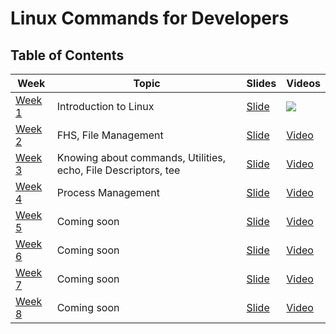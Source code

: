 # Linux Commands for Developers

## Table of Contents

| Week | Topic | Slides | Videos |
| -------------- | --------------- | -------------| ---------|
| [Week 1](/Week-1/Lecture1.md) | Introduction to Linux | [Slide](https://docs.google.com/presentation/d/1VnF6CRQH8pO7d9HHjRSC0zmFCwZr5DJulAoOJUlIgpE/edit?usp=sharing) | [![](/assets/icons/videos.svg)](https://drive.google.com/file/d/1WuH4GC-TEfWnMS6xUaH0Y-EVg1HJ5y6g/view?usp=sharing) |
| [Week 2](/Week-2/Lecture1.md) | FHS, File Management | [Slide](https://docs.google.com/presentation/d/1bLk4HU3DnkJ-nuaVs3HkEXL-SGKll7NGgm2Y2qVmfDw/edit?usp=sharing) | [Video](https://drive.google.com/file/d/1Qbf3L_19zpWFP-YAEirPCWa-XLxqq3Mj/view?usp=sharing) |
| [Week 3](/Week-3/Lecture1.md) | Knowing about commands, Utilities, echo, File Descriptors, tee | [Slide](https://docs.google.com/presentation/d/1WVIeoH7QhN8y6MJemdNDfaAukvRiirnur6KXEkPv0aI/edit?usp=drive_link) | [Video](https://drive.google.com/file/d/1eP-YhOekAe7kkFMKDA5jJ501pi9rjZw-/view?usp=drive_link) |
| [Week 4](/Week-4/Lecture1.md) | Process Management | [Slide]() | [Video]() |
| [Week 5](/Week-5/Lecture1.md) | Coming soon | [Slide]() | [Video]() |
| [Week 6](/Week-6/Lecture1.md) | Coming soon | [Slide]() | [Video]() |
| [Week 7](/Week-7/Lecture1.md) | Coming soon | [Slide]() | [Video]() |
| [Week 8](/Week-8/Lecture1.md) | Coming soon | [Slide]() | [Video]() |


